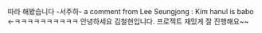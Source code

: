 따라 해봤습니다 -서주하-
a comment from Lee Seungjong : Kim hanul is babo <-ㅋㅋㅋㅋㅋㅋㅋㅋㅋㅋ
안녕하세요 김철현입니다. 프로젝트 재밌게 잘 진행해요~~
